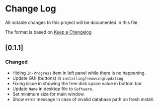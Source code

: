 # Change Log

All notable changes to this project will be documented in this file.

The format is based on [Keep a Changelog](http://keepachangelog.com/)


## [0.1.1]
### Changed

 - Hiding `In-Progress` item in left panel while there is no happening.
 - Update GUI (buttons) in `installing`/`removing`/`updating`.
 - Fixing issue in showing the free disk space value in bottom bar.
 - Update `Name` in desktop file to `Software`.
 - Set minimum size for main window.
 - Show error message in case of invalid database path on fresh install.
 

 
